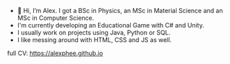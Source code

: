 - 👋 Hi, I’m Alex. I got a BSc in Physics, an MSc in Material Science and an MSc in Computer Science.
- I'm currently developing an Educational Game with C# and Unity.
- I usually work on projects using Java, Python or SQL.
- I like messing around with HTML, CSS and JS as well.

full CV: https://alexphee.github.io

<!---
alexphee/alexphee is a ✨ special ✨ repository because its `README.md` (this file) appears on your GitHub profile.
You can click the Preview link to take a look at your changes.
--->
